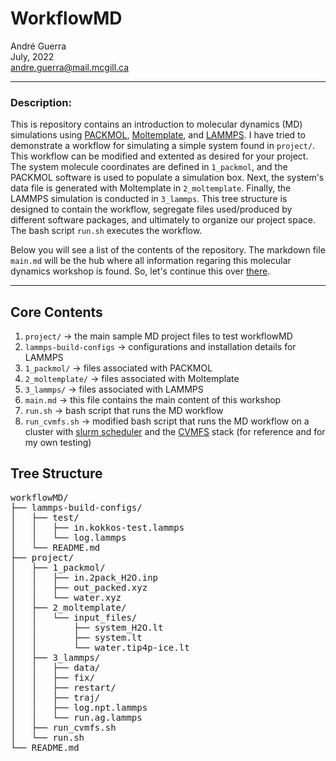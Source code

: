 # WorkflowMD
André Guerra \
July, 2022 \
andre.guerra@mail.mcgill.ca  

---
### Description:
This is repository contains an introduction to molecular dynamics (MD) simulations using [PACKMOL](http://leandro.iqm.unicamp.br/m3g/packmol/examples.shtml), [Moltemplate](https://www.moltemplate.org/), and [LAMMPS](https://www.lammps.org/). I have tried to demonstrate a workflow for simulating a simple system found in `project/`. This workflow can be modified and extented as desired for your project. The system molecule coordinates are defined in `1_packmol`, and the PACKMOL software is used to populate a simulation box. Next, the system's data file is generated with Moltemplate in `2_moltemplate`. Finally, the LAMMPS simulation is conducted in `3_lammps`. This tree structure is designed to contain the workflow, segregate files used/produced by different software packages, and ultimately to organize our project space. The bash script `run.sh` executes the workflow.

Below you will see a list of the contents of the repository. The markdown file `main.md` will be the hub where all information regaring this molecular dynamics workshop is found. So, let's continue this over [there](https://github.com/DReGuerra/molecular_dynamics_workshop/blob/main/workflow.md).

---
## Core Contents
1. `project/` $\rightarrow$ the main sample MD project files to test workflowMD
2. `lammps-build-configs` $\rightarrow$ configurations and installation details for LAMMPS
3. `1_packmol/` $\rightarrow$ files associated with PACKMOL
4. `2_moltemplate/` $\rightarrow$ files associated with Moltemplate
5. `3_lammps/` $\rightarrow$ files associated with LAMMPS
6. `main.md` $\rightarrow$ this file contains the main content of this workshop
7. `run.sh` $\rightarrow$ bash script that runs the MD workflow
8. `run_cvmfs.sh` $\rightarrow$ modified bash script that runs the MD workflow on a cluster with [slurm scheduler](https://slurm.schedmd.com/documentation.html) and the [CVMFS](https://cernvm.cern.ch/fs/) stack (for reference and for my own testing)

## Tree Structure
<pre>
workflowMD/
├── lammps-build-configs/
│   ├── test/
│   │   ├── in.kokkos-test.lammps
│   │   └── log.lammps
│   └── README.md
├── project/
│   ├── 1_packmol/
│   │   ├── in.2pack_H2O.inp
│   │   ├── out_packed.xyz
│   │   └── water.xyz
│   ├── 2_moltemplate/
│   │   └── input_files/
│   │       ├── system_H2O.lt
│   │       ├── system.lt
│   │       └── water.tip4p-ice.lt
│   ├── 3_lammps/
│   │   ├── data/
│   │   ├── fix/
│   │   ├── restart/
│   │   ├── traj/
│   │   ├── log.npt.lammps
│   │   └── run.ag.lammps
│   ├── run_cvmfs.sh
│   └── run.sh
└── README.md
</pre>